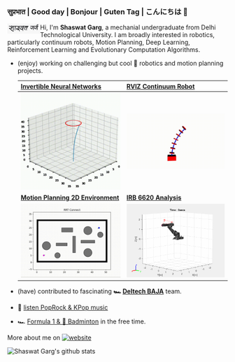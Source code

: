 ### सुप्रभात | Good day | Bonjour | Guten Tag  | こんにちは 👋

<img src="https://github.com/Shaswat2001/Shaswat2001.github.io/blob/master/authors/admin/Shaswat_hindi.png" alt="" width="75" align="left">

Hi, I'm **Shaswat Garg**, a mechanial undergraduate from Delhi Technological University. I am broadly interested in robotics, particularly continuum robots, Motion Planning, Deep Learning, Reinforcement Learning and Evolutionary Computation Algorithms.



- (enjoy) working on challenging but cool :robot: robotics and motion planning projects. 

  | [Invertible Neural Networks](https://github.com/Shaswat2001/INN_Continuum_Robot) | [RVIZ Continuum Robot](https://github.com/Shaswat2001/GA-for-Suspension-Optimization) |
  | ------------------------------------------------------------ | ------------------------------------------------------------ |
  | <img src="./assets/Results_Trajectory_ELM_project.gif" alt="Results_Trajectory_ELM_project" width="300" /> | <img src="./assets/RVIZ.gif" alt="RVIZ" width="300" /> |
  | [**Motion Planning 2D Environment**](https://github.com/Shaswat2001/Motion_planning_of_Robots) | [**IRB 6620 Analysis**](https://github.com/Shaswat2001/Complete_Analysis_of_IRB-6620_6DOF_Manipulator) |
  | <img src="./assets/RRTConnect.gif" width="300" />     | <img src="./assets/trap_joint_space.gif" width="300" />          |
  

- (have) contributed to fascinating **🏎 [Deltech BAJA](https://www.linkedin.com/company/deltechbaja/mycompany/)** team.

- 🎼 <u>listen PopRock & KPop music</u>

- 🏎 <u>Formula 1 & 🏸 Badminton</u> in the free time.


More about me on [![website](https://img.shields.io/badge/Website-Shaswat2001.github.io-informational)](https://Shaswat2001.github.io/)

![Shaswat Garg's github stats](https://github-readme-stats.vercel.app/api?username=Shaswat2001&show_icons=true&theme=transparent)


<!---
Shaswat2001/Shaswat2001 is a ✨ special ✨ repository because its `README.md` (this file) appears on your GitHub profile.
You can click the Preview link to take a look at your changes.
--->
